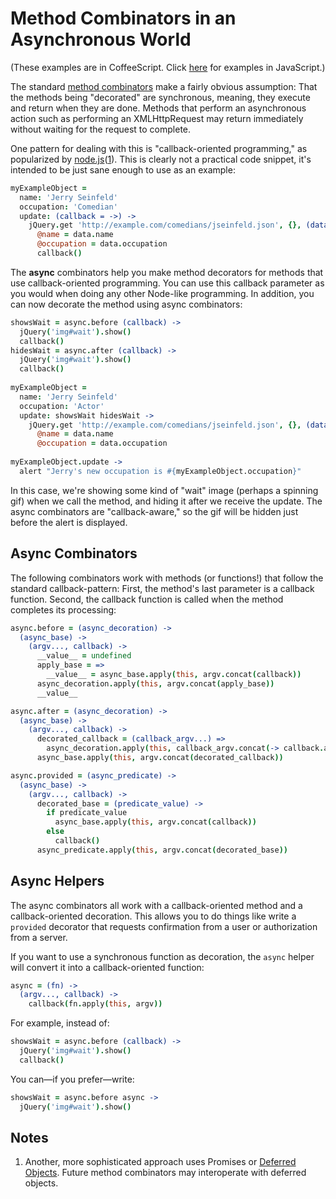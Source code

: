 Method Combinators in an Asynchronous World
===========================================

(These examples are in CoffeeScript. Click [here](http:./async-js.md) for examples in JavaScript.)

The standard [method combinators] make a fairly obvious assumption: That the methods being "decorated" are synchronous, meaning, they execute and return when they are done. Methods that perform an asynchronous action such as performing an XMLHttpRequest may return immediately without waiting for the request to complete.

[method combinators]: https://github.com/raganwald/method-combinators

One pattern for dealing with this is "callback-oriented programming," as popularized by [node.js][node]([1](#notes)). This is clearly not a practical code snippet, it's intended to be just sane enough to use as an example:

[node]: http://nodejs.org/

```coffeescript
myExampleObject =
  name: 'Jerry Seinfeld'
  occupation: 'Comedian'
  update: (callback = ->) ->
    jQuery.get 'http://example.com/comedians/jseinfeld.json', {}, (data) ->
      @name = data.name
      @occupation = data.occupation
      callback()
```

The **async** combinators help you make method decorators for methods that use callback-oriented programming. You can use this callback parameter as you would when doing any other Node-like programming. In addition, you can now decorate the method using async combinators:

```coffeescript
showsWait = async.before (callback) ->
  jQuery('img#wait').show()
  callback()
hidesWait = async.after (callback) ->
  jQuery('img#wait').show()
  callback()
  
myExampleObject =
  name: 'Jerry Seinfeld'
  occupation: 'Actor'
  update: showsWait hidesWait ->
    jQuery.get 'http://example.com/comedians/jseinfeld.json', {}, (data) ->
      @name = data.name
      @occupation = data.occupation
      
myExampleObject.update ->
  alert "Jerry's new occupation is #{myExampleObject.occupation}"
```

In this case, we're showing some kind of "wait" image (perhaps a spinning gif) when we call the method, and hiding it after we receive the update. The async combinators are "callback-aware," so the gif will be hidden just before the alert is displayed.

Async Combinators
-----------------

The following combinators work with methods (or functions!) that follow the standard callback-pattern: First, the method's last parameter is a callback function. Second, the callback function is called when the method completes its processing:

```coffeescript
async.before = (async_decoration) ->
  (async_base) ->
    (argv..., callback) ->
      __value__ = undefined
      apply_base = =>
        __value__ = async_base.apply(this, argv.concat(callback))
      async_decoration.apply(this, argv.concat(apply_base))
      __value__

async.after = (async_decoration) ->
  (async_base) ->
    (argv..., callback) ->
      decorated_callback = (callback_argv...) =>
        async_decoration.apply(this, callback_argv.concat(-> callback.apply(this, callback_argv)))
      async_base.apply(this, argv.concat(decorated_callback))

async.provided = (async_predicate) ->
  (async_base) ->
    (argv..., callback) ->
      decorated_base = (predicate_value) ->
        if predicate_value
          async_base.apply(this, argv.concat(callback))
        else
          callback()
      async_predicate.apply(this, argv.concat(decorated_base))
```

Async Helpers
-------------

The async combinators all work with a callback-oriented method and a callback-oriented decoration. This allows you to do things like write a `provided` decorator that requests confirmation from a user or authorization from a server.

If you want to use a synchronous function as decoration, the `async` helper will convert it into a callback-oriented function:

```coffeescript
async = (fn) ->
  (argv..., callback) ->
    callback(fn.apply(this, argv))
```

For example, instead of:

```coffeescript
showsWait = async.before (callback) ->
  jQuery('img#wait').show()
  callback()
```

You can—if you prefer—write:

```coffeescript
showsWait = async.before async -> 
  jQuery('img#wait').show()
```

Notes
-----

1. Another, more sophisticated approach uses Promises or [Deferred Objects]. Future method combinators may interoperate with deferred objects.

[Deferred Objects]:http://api.jquery.com/category/deferred-object/